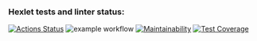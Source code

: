 ### Hexlet tests and linter status:

[![Actions Status](https://github.com/EvSedov/fullstack-javascript-project-lvl1/workflows/hexlet-check/badge.svg)](https://github.com/EvSedov/fullstack-javascript-project-lvl1/actions)
![example workflow](https://github.com/EvSedov/fullstack-javascript-project-lvl1/actions/workflows/action-on-push.yml/badge.svg)
[![Maintainability](https://api.codeclimate.com/v1/badges/d353bdfd3dc1138fc22e/maintainability)](https://codeclimate.com/github/EvSedov/fullstack-javascript-project-lvl1/maintainability)
[![Test Coverage](https://api.codeclimate.com/v1/badges/d353bdfd3dc1138fc22e/test_coverage)](https://codeclimate.com/github/EvSedov/fullstack-javascript-project-lvl1/test_coverage)

